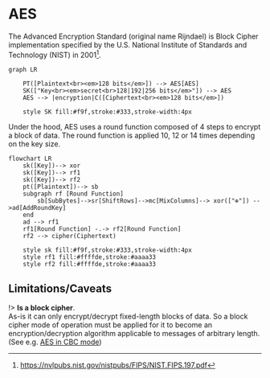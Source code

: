 # AES

The Advanced Encryption Standard (original name Rijndael) is Block Cipher implementation specified by the U.S. National Institute of Standards and Technology (NIST) in 2001[^1].

```mermaid
graph LR

    PT([Plaintext<br><em>128 bits</em>]) --> AES[AES]
    SK(["Key<br><em>secret<br>128|192|256 bits</em>"]) --> AES
    AES --> |encryption|C([Ciphertext<br><em>128 bits</em>])

    style SK fill:#f9f,stroke:#333,stroke-width:4px
```

Under the hood, AES uses a round function composed of 4 steps to encrypt a block of data. The round function is applied 10, 12 or 14 times depending on the key size.

```mermaid
flowchart LR
    sk([Key])--> xor
    sk([Key])--> rf1
    sk([Key])--> rf2
    pt([Plaintext])--> sb
    subgraph rf [Round Function]
        sb[SubBytes]-->sr[ShiftRows]-->mc[MixColumns]--> xor(["⊕"]) -->ad[AddRoundKey]
    end
    ad --> rf1
    rf1[Round Function] -.-> rf2[Round Function]
    rf2 --> cipher(Ciphertext)

    style sk fill:#f9f,stroke:#333,stroke-width:4px
    style rf1 fill:#ffffde,stroke:#aaaa33
    style rf2 fill:#ffffde,stroke:#aaaa33
```

## Limitations/Caveats

!> **Is a block cipher**.  
As-is it can only encrypt/decrypt fixed-length blocks of data. So a block cipher mode of operation must be applied for it to become an encryption/decryption algorithm applicable to messages of arbitrary length. (See e.g. [AES in CBC mode](/primitives/symmetric-encryption/aes-cbc))

[^1]: https://nvlpubs.nist.gov/nistpubs/FIPS/NIST.FIPS.197.pdf

